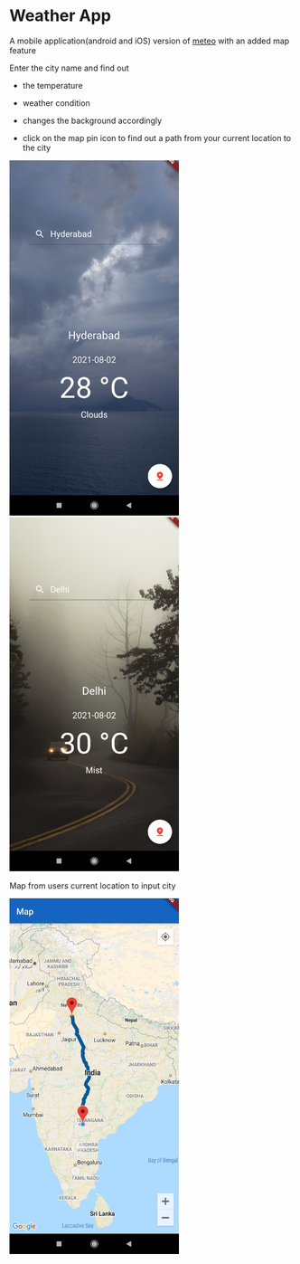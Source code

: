 # Weather App

A mobile application(android and iOS) version of [meteo](https://weathersearchnow.netlify.app/) 
with an added map feature

Enter the city name and find out

- the temperature

- weather condition

- changes the background accordingly

- click on the map pin icon to find out a path from your current location to the city

<p float="left">
  <img src="images/loc1sol.jpg" width="300" />
  <img src="images/loc2sol.jpg"  width="300" /> 
   
</p>

Map from users current location to input city

<img src="images/mapsol.jpg"  width="300" />


